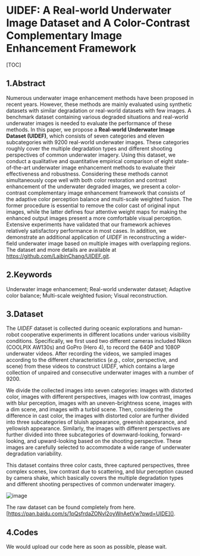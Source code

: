 # UIDEF: A Real-world Underwater Image Dataset and A Color-Contrast Complementary Image Enhancement Framework

[TOC]

## 1.Abstract

Numerous underwater image enhancement methods have been proposed in recent years. However, these methods are mainly evaluated using synthetic datasets with similar degradation or real-world datasets with few images. A benchmark dataset containing various degraded situations and real-world underwater images is needed to evaluate the performance of these methods. In this paper, we propose a **Real-world Underwater Image Dataset (UIDEF)**, which consists of seven categories and eleven subcategories with 9200 real-world underwater images. These categories roughly cover the multiple degradation types and different shooting perspectives of common underwater imagery. Using this dataset, we conduct a qualitative and quantitative empirical comparison of eight state-of-the-art underwater image enhancement methods to evaluate their effectiveness and robustness. Considering these methods cannot simultaneously cope well with both color restoration and contrast enhancement of the underwater degraded images, we present a color-contrast complementary image enhancement framework that consists of the adaptive color perception balance and multi-scale weighted fusion. The former procedure is essential to remove the color cast of original input images, while the latter defines four attentive weight maps for making the enhanced output images present a more comfortable visual perception. Extensive experiments have validated that our framework achieves relatively satisfactory performance in most cases. In addition, we demonstrate an additional application of *UIDEF* in reconstructing a wider-field underwater image based on multiple images with overlapping regions. The dataset and more details are available at https://github.com/LaibinChang/UIDEF.git.

## 2.Keywords

Underwater image enhancement; Real-world underwater dataset; Adaptive color balance; Multi-scale weighted fusion; Visual reconstruction.

## 3.Dataset

The *UIDEF* dataset is collected during oceanic explorations and human-robot cooperative experiments in different locations under various visibility conditions. Specifically, we first used two different cameras included Nikon (COOLPIX AW130s) and GoPro (Hero 4), to record the 640P and 1080P underwater videos. After recording the videos, we sampled images according to the different characteristics (*e.g.*, color, perspective, and scene) from these videos to construct *UIDEF*, which contains a large collection of unpaired and consecutive underwater images with a number of 9200.

We divide the collected images into seven categories: images with distorted color, images with different perspectives, images with low contrast, images with blur perception, images with an uneven-brightness scene, images with a dim scene, and images with a turbid scene. Then, considering the difference in cast color, the images with distorted color are further divided into three subcategories of bluish appearance, greenish appearance, and yellowish appearance. Similarly, the images with different perspectives are further divided into three subcategories of downward-looking, forward-looking, and upward-looking based on the shooting perspective. These images are carefully selected to accommodate a wide range of underwater degradation variability.

This dataset contains three color casts, three captured perspectives, three complex scenes, low contrast due to scattering, and blur perception caused by camera shake, which basically covers the multiple degradation types and different shooting perspectives of common underwater imagery.

![image](https://user-images.githubusercontent.com/88143736/168535408-4344d264-bd79-47b0-9897-962510411666.png)

The raw dataset can be found completely from here. [https://pan.baidu.com/s/1pQsfrdaZONvl2oyWnAetVw?pwd=UIDE]().

## 4.Codes

We would upload our code here as soon as possible, please wait.
